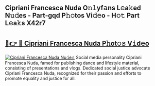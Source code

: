 ## Cipriani Francesca Nuda O𝚗𝚕yf𝚊ns L𝚎a𝚔ed N𝚞𝚍es - Part-gqd P𝚑𝚘tos Vi𝚍𝚎o - H𝚘𝚝 Part L𝚎a𝚔s X42r7

# <h2><a href="http://kf3a07.oniu.top/?m=Cipriani+Francesca+Nuda">🔗👉 🔴 Cipriani Francesca Nuda P𝚑ot𝚘𝚜 V𝚒d𝚎o</a></h2>

[![Cipriani Francesca Nuda Nu𝚍e𝚜](https://i.imgur.com/0qMVB7G.gif)](http://kf3a07.oniu.top/?m=Cipriani+Francesca+Nuda)
Social media personality Cipriani Francesca Nuda, famed for publishing dance and lifestyle material, consisting of presentations and vlogs. Dedicated social justice advocate Cipriani Francesca Nuda, recognized for their passion and efforts to promote equality and justice for all.  
